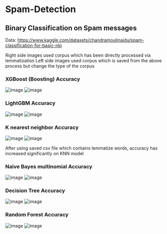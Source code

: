 # Spam-Detection
## Binary Classification on Spam messages

Data: https://www.kaggle.com/datasets/chandramoulinaidu/spam-classification-for-basic-nlp

Right side images used corpus which has been directly processed via lemmatization
Left side images used corpus which is saved from the above process but change the type of the corpus

### XGBoost (Boosting) Accuracy

![image](https://user-images.githubusercontent.com/100010968/202431605-4120a3ac-0f1a-4e49-8ce3-7313ea902d23.png) ![image](https://user-images.githubusercontent.com/100010968/203927123-212abe4b-36b6-4998-a263-db800cd244e4.png)

### LightGBM Accuracy

![image](https://user-images.githubusercontent.com/100010968/202100060-0ade01f5-33b6-48b2-b2ae-28cfada54fe3.png) ![image](https://user-images.githubusercontent.com/100010968/203929355-18f16535-de61-428b-9aac-25bfb391e7db.png)


### K nearest neighbor Accuracy

![image](https://user-images.githubusercontent.com/100010968/202439565-63961535-ee62-43e2-87d2-6905e33a2b56.png) ![image](https://user-images.githubusercontent.com/100010968/203929031-fa28d56a-0b3b-4353-8fe5-eadfd917ac49.png)

After using saved csv file which contains lemmatize words, accuracy has increased significantly on KNN model

### Naive Bayes multinomial Accuracy

![image](https://user-images.githubusercontent.com/100010968/202439719-0d3a9be1-67ec-4351-8bed-148a074e60df.png) ![image](https://user-images.githubusercontent.com/100010968/203928055-ab5484eb-30d7-4dd1-afbf-1e063f022ae9.png)


### Decision Tree Accuracy

![image](https://user-images.githubusercontent.com/100010968/202643856-bd405354-0530-431b-87e6-be01acafcc6e.png) ![image](https://user-images.githubusercontent.com/100010968/203928092-c5b1036f-b361-4914-9a0e-aed047ff1beb.png)

### Random Forest Accuracy

![image](https://user-images.githubusercontent.com/100010968/202966922-b4ab9a81-f232-4f66-bd57-1e2157e70b4c.png) ![image](https://user-images.githubusercontent.com/100010968/203928142-6631d864-5a1e-4be2-abc2-3efbd87215ee.png)

